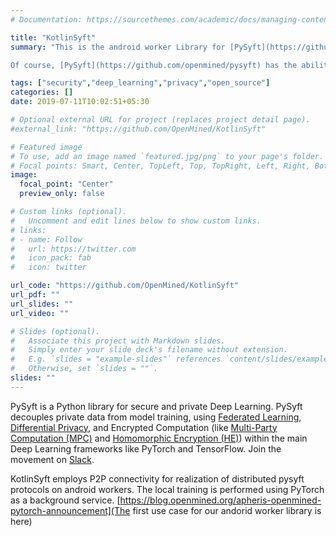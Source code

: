 ```yaml
---
# Documentation: https://sourcethemes.com/academic/docs/managing-content/

title: "KotlinSyft"
summary: "This is the android worker Library for [PySyft](https://github.com/OpenMined/PySyft)

Of course, [PySyft](https://github.com/openmined/pysyft) has the ability to run in its own environment but the training procedure needs to deployed on the mobile workers using Torchscript.This is where KotlinSyft comes. **KotlinSyft employs P2P connectivity for realization of distributed pysyft protocols.** "

tags: ["security","deep_learning","privacy","open_source"]
categories: []
date: 2019-07-11T10:02:51+05:30

# Optional external URL for project (replaces project detail page).
#external_link: "https://github.com/OpenMined/KotlinSyft"

# Featured image
# To use, add an image named `featured.jpg/png` to your page's folder.
# Focal points: Smart, Center, TopLeft, Top, TopRight, Left, Right, BottomLeft, Bottom, BottomRight.
image:
  focal_point: "Center"
  preview_only: false

# Custom links (optional).
#   Uncomment and edit lines below to show custom links.
# links:
# - name: Follow
#   url: https://twitter.com
#   icon_pack: fab
#   icon: twitter

url_code: "https://github.com/OpenMined/KotlinSyft"
url_pdf: ""
url_slides: ""
url_video: ""

# Slides (optional).
#   Associate this project with Markdown slides.
#   Simply enter your slide deck's filename without extension.
#   E.g. `slides = "example-slides"` references `content/slides/example-slides.md`.
#   Otherwise, set `slides = ""`.
slides: ""
---
```


PySyft is a Python library for secure and private Deep Learning. PySyft decouples private data from model training, using
[Federated Learning](https://ai.googleblog.com/2017/04/federated-learning-collaborative.html),
[Differential Privacy](https://en.wikipedia.org/wiki/Differential_privacy),
and Encrypted Computation (like
[Multi-Party Computation (MPC)](https://en.wikipedia.org/wiki/Secure_multi-party_computation)
and  [Homomorphic Encryption (HE)](https://en.wikipedia.org/wiki/Homomorphic_encryption))
within the main Deep Learning frameworks like PyTorch and TensorFlow. Join the movement on
[Slack](http://slack.openmined.org/).


KotlinSyft employs P2P connectivity for realization of distributed pysyft protocols on android workers. The local training is performed using PyTorch as a background service. [https://blog.openmined.org/apheris-openmined-pytorch-announcement](The first use case for our andorid worker library is here)
